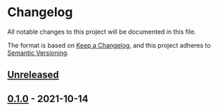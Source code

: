# Changelog

All notable changes to this project will be documented in this file.

The format is based on [Keep a Changelog](https://keepachangelog.com/en/1.0.0/),
and this project adheres to [Semantic Versioning](https://semver.org/spec/v2.0.0.html).

## [Unreleased]

## [0.1.0] - 2021-10-14


[Unreleased]: https://github.com/giantswarm/dns-operator-aws/compare/v0.1.0...HEAD
[0.1.0]: https://github.com/giantswarm/dns-operator-aws/releases/tag/v0.1.0
